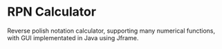 # RPN Calculator 

Reverse polish notation calculator, supporting many numerical functions, with GUI implementated in Java using Jframe.
